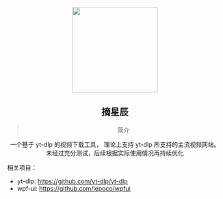 <center>

<image src="./VideoDownloader/Assets/Logo.png" width=200>

<h2>摘星辰</h2>

> 简介

一个基于 yt-dlp 的视频下载工具， 理论上支持 yt-dlp 所支持的主流视频网站。 
未经过充分测试，后续根据实际使用情况再持续优化

</center>

相关项目：
- yt-dlp: https://github.com/yt-dlp/yt-dlp
- wpf-ui: https://github.com/lepoco/wpfui